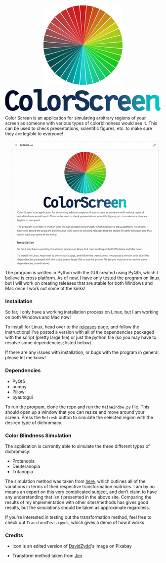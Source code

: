 <p align="center">
    <img src="./images/icon_512x512.png" align="center" width="256px">
</p>

<p align="center">
    <img src="./images/logo_512.png" align="center" width="512px">
</p>

Color Screen is an application for simulating arbitrary regions of your screen as someone with various types of colorblindness would see it. This can be used to check presentations, scientific figures, etc. to make sure they are legible to everyone!

<p align="center">
    <img src="./images/colorscreen_demo.gif" align="center" width="620px">
</p>

The program is written in Python with the GUI created using PyQt5, which I believe is cross platform. As of now, I have only tested the program on linux, but I will work on creating releases that are stable for both Windows and Mac once I work out some of the kinks!

### Installation

So far, I only have a working installation process on Linux, but I am working on both Windows and Mac now!

To install for Linux, head over to the [releases](https://github.com/Jfeatherstone/ColorScreen/releases) page, and follow the instructions! I've posted a version with all of the dependencies packaged with the script (pretty large file) or just the python file (so you may have to resolve some dependencies; listed below).

If there are any issues with installation, or bugs with the program in general, please let me know!

### Dependencies

- PyQt5
- numpy
- Pillow
- pyautogui

To run the program, clone the repo and run the `MainWindow.py` file. This should open up a window that you can resize and move around your screen. Press the `Refresh` button to simulate the selected region with the desired type of dichromacy.

### Color Blindness Simulation

The application is currently able to simulate the three different types of dichromacy:

- Protanopia
- Deuteranopia
- Tritanopia

The simulation method was taken from [here](https://ixora.io/projects/colorblindness/color-blindness-simulation-research/), which outlines all of the variations in terms of their respective transformation matrices. I am by no means an expert on this very complicated subject, and don't claim to have any understanding that isn't presented in the above site. Comparing the results of my implementation with other sites/methods has gives good results, but the simulations should be taken as approximate regardless.

If you're interested in testing out the transformation method, feel free to check out `TransformTest.ipynb`, which gives a demo of how it works

### Credits

- Icon is an edited version of [DavidZydd](https://pixabay.com/users/davidzydd-985081/)'s image on Pixabay

- Transform method taken from [Jim](https://ixora.io/about-me/)
